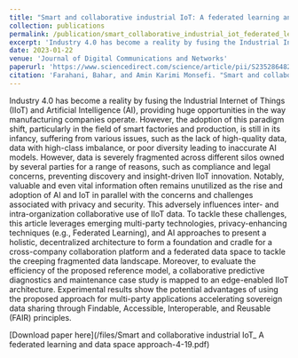 ```yaml
---
title: "Smart and collaborative industrial IoT: A federated learning and data space approach"
collection: publications
permalink: /publication/smart_collaborative_industrial_iot_federated_learning.md
excerpt: 'Industry 4.0 has become a reality by fusing the Industrial Internet of Things (IIoT) and Artificial Intelligence (AI), providing huge opportunities in the way manufacturing companies operate. However, the adoption of this paradigm shift, particularly in the field of smart factories and production, is still in its infancy, suffering from various issues, such as the lack of high-quality data, data with high-class imbalance, or poor diversity leading to inaccurate AI models. However, data is severely fragmented across different silos owned by several parties for a range of reasons, such as compliance and legal concerns, preventing discovery and insight-driven IIoT innovation. Notably, valuable and even vital information often remains unutilized as the rise and adoption of AI and IoT in parallel with the concerns and challenges associated with privacy and security. This adversely influences inter- and intra-organization collaborative use of IIoT data. To tackle these challenges, this article leverages emerging multi-party technologies, privacy-enhancing techniques (e.g., Federated Learning), and AI approaches to present a holistic, decentralized architecture to form a foundation and cradle for a cross-company collaboration platform and a federated data space to tackle the creeping fragmented data landscape. Moreover, to evaluate the efficiency of the proposed reference model, a collaborative predictive diagnostics and maintenance case study is mapped to an edge-enabled IIoT architecture. Experimental results show the potential advantages of using the proposed approach for multi-party applications accelerating sovereign data sharing through Findable, Accessible, Interoperable, and Reusable (FAIR) principles.'
date: 2023-01-22
venue: 'Journal of Digital Communications and Networks'
paperurl: 'https://www.sciencedirect.com/science/article/pii/S2352864823000354'
citation: 'Farahani, Bahar, and Amin Karimi Monsefi. "Smart and collaborative industrial IoT: A federated learning and data space approach." Digital Communications and Networks 9.2 (2023): 436-447.'
---
```

Industry 4.0 has become a reality by fusing the Industrial Internet of Things (IIoT) and Artificial Intelligence (AI), providing huge opportunities in the way manufacturing companies operate. However, the adoption of this paradigm shift, particularly in the field of smart factories and production, is still in its infancy, suffering from various issues, such as the lack of high-quality data, data with high-class imbalance, or poor diversity leading to inaccurate AI models. However, data is severely fragmented across different silos owned by several parties for a range of reasons, such as compliance and legal concerns, preventing discovery and insight-driven IIoT innovation. Notably, valuable and even vital information often remains unutilized as the rise and adoption of AI and IoT in parallel with the concerns and challenges associated with privacy and security. This adversely influences inter- and intra-organization collaborative use of IIoT data. To tackle these challenges, this article leverages emerging multi-party technologies, privacy-enhancing techniques (e.g., Federated Learning), and AI approaches to present a holistic, decentralized architecture to form a foundation and cradle for a cross-company collaboration platform and a federated data space to tackle the creeping fragmented data landscape. Moreover, to evaluate the efficiency of the proposed reference model, a collaborative predictive diagnostics and maintenance case study is mapped to an edge-enabled IIoT architecture. Experimental results show the potential advantages of using the proposed approach for multi-party applications accelerating sovereign data sharing through Findable, Accessible, Interoperable, and Reusable (FAIR) principles.

[Download paper here](/files/Smart and collaborative industrial IoT_ A federated learning and data space approach-4-19.pdf)